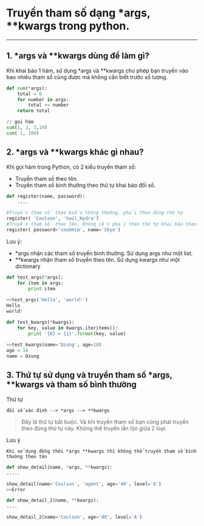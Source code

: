 # Truyền tham số dạng *args, **kwargs trong python.
---

## 1. *args và **kwargs dùng để làm gì?

Khi khai báo 1 hàm, sử dụng *args và **kwargs cho phép bạn truyền vào bao nhiêu tham số cũng được mà không cần biết trước số lượng.

```python 
def sum(*args):
  	total = 0
  	for number in args:
    	total += number
    return total

// gọi hàm
sum(1, 2, 3,19)
sum( 1, 100)
```

## 2. *args và **kwargs khác gì nhau?

Khi gọi hàm trong Python, có 2 kiểu truyền tham số:
- Truyền tham số theo tên.
- Truyền tham số bình thường theo thứ tự khai báo đối số.

```python
def register(name, password):
	....

#Truyền tham số theo kiểu thông thường, phải theo đúng thứ tự
register( 'Coulson', 'hail_Hydra')
#Truyền tham số theo tên, Không cần phải theo thứ tự khai báo thao số
register( password='cookHim', name='Skye')
```

Lưu ý:
- *args nhận các tham số truyền bình thường. Sử dụng args như một list.
- **kwargs nhận tham số truyền theo tên. Sử dụng kwargs như một dictionary


```python
def test_args(*args):
	for item in args:
		print item
	
>>test_args('Hello', 'world!')
Hello
world!

def test_kwargs(*kwargs):
	for key, value in kwargs.iteritems():
		print '{0} = {1}'.format(key, value)
	
>>test_kwargs(name='Dzung', age=10)
age = 10
name = Dzung
```

## 3. Thứ tự sử dụng và truyền tham số *args, **kwargs và tham số bình thường
Thứ tự
```
đối số xác đinh --> *args --> **kwargs
```

> Đây là thứ tự bắt buộc. Và khi truyền tham số bạn cũng phải truyền theo đúng thứ tự này. Không thể truyền lẫn lộn giữa 2 loại.

Lưu ý
```
Khi sử dụng đồng thời *args **kwargs thì không thể truyền tham số bình thường theo tên
```

```python
def show_detail(name, *args, **kwargs):
.....

show_detail(name='Coulson', 'agent', age='40', level='A')
>>Error

def show_detail_2(name, **kwargs):
....

show_detail_2(name='Coulson', age='40', level='A')
```
